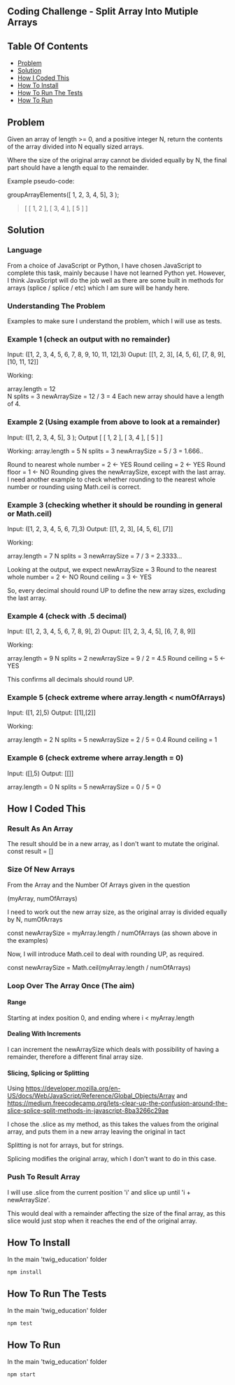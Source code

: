 ## Coding Challenge - Split Array Into Mutiple Arrays

## Table Of Contents
* [Problem](#problem)
* [Solution](#solution)
* [How I Coded This](#how-i-coded-this)
* [How To Install](#how-to-install)
* [How To Run The Tests](#how-to-run-the-tests)
* [How To Run](#how-to-run)


## Problem 

Given an array of length >= 0, and a positive integer N, return the contents of the array divided into N
equally sized arrays.

Where the size of the original array cannot be divided equally by N, the final part should have a length equal
to the remainder.

Example pseudo-code:

groupArrayElements([ 1, 2, 3, 4, 5], 3 );
> [ [ 1, 2 ], [ 3, 4 ], [ 5 ] ]


## Solution 

### Language 
From a choice of JavaScript or Python, I have chosen JavaScript to complete this task, mainly because I have not learned Python yet. However, I think JavaScript will do the job well as there are some built in methods for arrays (splice / splice / etc) which I am sure will be handy here.

### Understanding The Problem
Examples to make sure I understand the problem, which I will use as tests.

### Example 1 (check an output with no remainder)

Input: ([1, 2, 3, 4, 5, 6, 7, 8, 9, 10, 11, 12],3)
Ouput: [[1, 2, 3], [4, 5, 6], [7, 8, 9], [10, 11, 12]]

Working:

array.length = 12 <br>
N splits = 3
newArraySize = 12 / 3 = 4
Each new array should have a length of 4.


### Example 2 (Using example from above to look at a remainder)
Input: ([1, 2, 3, 4, 5], 3 );
Output [ [ 1, 2 ], [ 3, 4 ], [ 5 ] ]

Working: 
array.length = 5
N splits = 3
newArraySize = 5 / 3 = 1.666..

Round to nearest whole number = 2 <- YES
Round ceiling = 2 <- YES
Round floor = 1 <- NO
Rounding gives the newArraySize, except with the last array.
I need another example to check whether rounding to the nearest whole number or rounding using Math.ceil is correct.

### Example 3 (checking whether it should be rounding in general or Math.ceil)
Input: ([1, 2, 3, 4, 5, 6, 7],3) 
Output: [[1, 2, 3], [4, 5, 6], [7]]

Working:

array.length = 7
N splits = 3
newArraySize = 7 / 3 = 2.3333...

Looking at the output, we expect newArraySize = 3
Round to the nearest whole number = 2 <- NO
Round ceiling = 3 <- YES

So, every decimal should round UP to define the new array sizes, excluding the last array.


### Example 4 (check with .5 decimal)

Input: ([1, 2, 3, 4, 5, 6, 7, 8, 9], 2)
Ouput: [[1, 2, 3, 4, 5], [6, 7, 8, 9]]

Working:  

array.length = 9
N splits = 2
newArraySize = 9 / 2 = 4.5
Round ceiling = 5 <- YES

This confirms all decimals should round UP.


### Example 5 (check extreme where array.length < numOfArrays)
Input: ([1, 2],5)
Output: [[1],[2]]

Working: 

array.length = 2
N splits = 5
newArraySize = 2 / 5 = 0.4
Round ceiling = 1


### Example 6 (check extreme where array.length = 0)
Input: ([],5)
Output: [[]]

array.length = 0
N splits = 5
newArraySize = 0 / 5 = 0

## How I Coded This

### Result As An Array

The result should be in a new array, as I don't want to mutate the original.
const result = []

### Size Of New Arrays
From the Array and the Number Of Arrays given in the question

(myArray, numOfArrays)

I need to work out the new array size, as the original array is divided equally by N, numOfArrays

const newArraySize = myArray.length / numOfArrays (as shown above in the examples)

Now, I will introduce Math.ceil to deal with rounding UP, as required.

const newArraySize = Math.ceil(myArray.length / numOfArrays)


### Loop Over The Array Once (The aim)

#### Range
Starting at index position 0, and ending where i < myArray.length

#### Dealing With Increments

I can increment the newArraySize which deals with possibility of having a remainder, therefore a different final array size.

#### Slicing, Splicing or Splitting

Using https://developer.mozilla.org/en-US/docs/Web/JavaScript/Reference/Global_Objects/Array
and 
https://medium.freecodecamp.org/lets-clear-up-the-confusion-around-the-slice-splice-split-methods-in-javascript-8ba3266c29ae

I chose the .slice as my method, as this takes the values from the original array, and puts them in a new array leaving the original in tact

Splitting is not for arrays, but for strings.

Splicing modifies the original array, which I don't want to do in this case.

### Push To Result Array

I will use .slice from the current position 'i' and slice up until 'i + newArraySize'.

This would deal with a remainder affecting the size of the final array, as this slice would just stop when it reaches the end of the original array.


## How To Install
In the main 'twig_education' folder 

`npm install`


## How To Run The Tests

In the main 'twig_education' folder 

`npm test`

## How To Run

In the main 'twig_education' folder 

`npm start`
